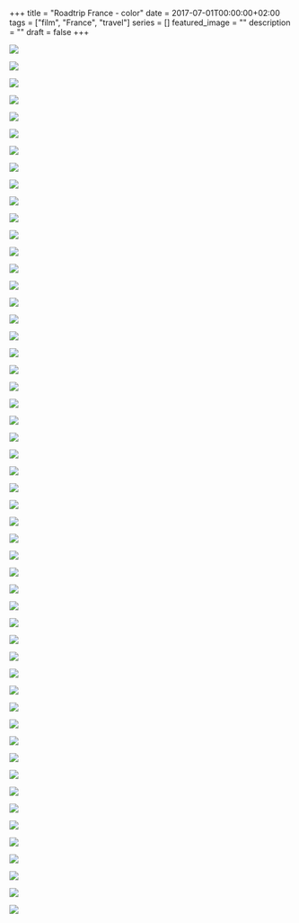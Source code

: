 +++
title =  "Roadtrip France - color"
date = 2017-07-01T00:00:00+02:00
tags = ["film", "France", "travel"]
series = []
featured_image = ""
description = ""
draft = false
+++

![](/img/2017/RoadtripFranceColor/RoadtripFranceColor-1.jpg)

![](/img/2017/RoadtripFranceColor/RoadtripFranceColor-2.jpg)

![](/img/2017/RoadtripFranceColor/RoadtripFranceColor-3.jpg)

![](/img/2017/RoadtripFranceColor/RoadtripFranceColor-4.jpg)

![](/img/2017/RoadtripFranceColor/RoadtripFranceColor-5.jpg)

![](/img/2017/RoadtripFranceColor/RoadtripFranceColor-6.jpg)

![](/img/2017/RoadtripFranceColor/RoadtripFranceColor-7.jpg)

![](/img/2017/RoadtripFranceColor/RoadtripFranceColor-8.jpg)

![](/img/2017/RoadtripFranceColor/RoadtripFranceColor-9.jpg)

![](/img/2017/RoadtripFranceColor/RoadtripFranceColor-10.jpg)

![](/img/2017/RoadtripFranceColor/RoadtripFranceColor-11.jpg)

![](/img/2017/RoadtripFranceColor/RoadtripFranceColor-12.jpg)

![](/img/2017/RoadtripFranceColor/RoadtripFranceColor-13.jpg)

![](/img/2017/RoadtripFranceColor/RoadtripFranceColor-14.jpg)

![](/img/2017/RoadtripFranceColor/RoadtripFranceColor-15.jpg)

![](/img/2017/RoadtripFranceColor/RoadtripFranceColor-16.jpg)

![](/img/2017/RoadtripFranceColor/RoadtripFranceColor-17.jpg)

![](/img/2017/RoadtripFranceColor/RoadtripFranceColor-18.jpg)

![](/img/2017/RoadtripFranceColor/RoadtripFranceColor-19.jpg)

![](/img/2017/RoadtripFranceColor/RoadtripFranceColor-20.jpg)

![](/img/2017/RoadtripFranceColor/RoadtripFranceColor-21.jpg)

![](/img/2017/RoadtripFranceColor/RoadtripFranceColor-22.jpg)

![](/img/2017/RoadtripFranceColor/RoadtripFranceColor-23.jpg)

![](/img/2017/RoadtripFranceColor/RoadtripFranceColor-24.jpg)

![](/img/2017/RoadtripFranceColor/RoadtripFranceColor-25.jpg)

![](/img/2017/RoadtripFranceColor/RoadtripFranceColor-26.jpg)

![](/img/2017/RoadtripFranceColor/RoadtripFranceColor-27.jpg)

![](/img/2017/RoadtripFranceColor/RoadtripFranceColor-28.jpg)

![](/img/2017/RoadtripFranceColor/RoadtripFranceColor-29.jpg)

![](/img/2017/RoadtripFranceColor/RoadtripFranceColor-30.jpg)

![](/img/2017/RoadtripFranceColor/RoadtripFranceColor-31.jpg)

![](/img/2017/RoadtripFranceColor/RoadtripFranceColor-32.jpg)

![](/img/2017/RoadtripFranceColor/RoadtripFranceColor-33.jpg)

![](/img/2017/RoadtripFranceColor/RoadtripFranceColor-34.jpg)

![](/img/2017/RoadtripFranceColor/RoadtripFranceColor-35.jpg)

![](/img/2017/RoadtripFranceColor/RoadtripFranceColor-36.jpg)

![](/img/2017/RoadtripFranceColor/RoadtripFranceColor-37.jpg)

![](/img/2017/RoadtripFranceColor/RoadtripFranceColor-38.jpg)

![](/img/2017/RoadtripFranceColor/RoadtripFranceColor-39.jpg)

![](/img/2017/RoadtripFranceColor/RoadtripFranceColor-40.jpg)

![](/img/2017/RoadtripFranceColor/RoadtripFranceColor-41.jpg)

![](/img/2017/RoadtripFranceColor/RoadtripFranceColor-42.jpg)

![](/img/2017/RoadtripFranceColor/RoadtripFranceColor-43.jpg)

![](/img/2017/RoadtripFranceColor/RoadtripFranceColor-44.jpg)

![](/img/2017/RoadtripFranceColor/RoadtripFranceColor-45.jpg)

![](/img/2017/RoadtripFranceColor/RoadtripFranceColor-46.jpg)

![](/img/2017/RoadtripFranceColor/RoadtripFranceColor-47.jpg)

![](/img/2017/RoadtripFranceColor/RoadtripFranceColor-48.jpg)

![](/img/2017/RoadtripFranceColor/RoadtripFranceColor-49.jpg)

![](/img/2017/RoadtripFranceColor/RoadtripFranceColor-50.jpg)

![](/img/2017/RoadtripFranceColor/RoadtripFranceColor-51.jpg)

![](/img/2017/RoadtripFranceColor/RoadtripFranceColor-52.jpg)